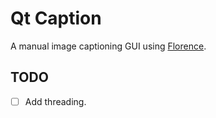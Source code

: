 # Qt Caption
A manual image captioning GUI using [Florence](https://huggingface.co/collections/microsoft/florence-6669f44df0d87d9c3bfb76de).

## TODO
- [ ] Add threading.
